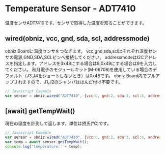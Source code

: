 # Temperature Sensor - ADT7410
温度センサADT7410です。センサで取得した温度を知ることができます。

## wired(obniz, vcc, gnd, sda, scl, addressmode)
obniz Boardに温度センサをつなぎます。
vcc,gnd,sda,sclはそれぞれ温度センサの電源,GND,SDA,SCLピンへ接続してください。
addressmodeはI2Cアドレスを指定します。アドレスを0x48にする場合は8,0x49にする場合は9を入力してください。
秋月電子のモジュールキット(M-06708)を使用している場合のデフォルト（J3,J4をショートしないとき）は0x48です。
obniz Board内でプルアップされますので、J1,J2のシャンパははんだ付け不要です。
```javascript
// Javascript Example
var sensor = obniz.wired("ADT7410", {vcc:0, gnd:2, sda:3, scl:8, addressMode:8});
```
## [await] getTempWait()
現在の温度を計測して返します。単位は摂氏(℃)です。

```javascript
// Javascript Example
var sensor = obniz.wired("ADT7410", {vcc:0, gnd:2, sda:3, scl:8, addressMode:8});
var temp = await sensor.getTempWait();
console.log('temperature:' + temp);
```
